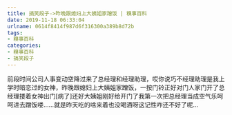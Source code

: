 ```yaml
---
title: 搞笑段子->昨晚跟媳妇上大姨姐家蹭饭 | 糗事百科
date: 2019-11-18 06:33:04
urlname: 0614f8414f987d6f316300a389b8d72b
tags: 
- 糗事百科
categories:
- 糗事百科
- 搞笑段子
---
```

前段时间公司人事变动空降过来了总经理和经理助理，哎你说巧不经理助理是我上学时暗恋过的女神，昨晚跟媳妇上大姨姐家蹭饭，一按门铃正好对门人家门开了总经理搂着女神出门[病了]还好大姨姐刚好给开门了我第一次把总经理当成空气乐呵呵进去蹭饭喽……就是昨天吃的啥来着也没喝酒呀这记性咋还不好了呢…


